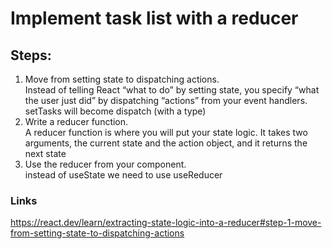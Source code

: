 # Implement task list with a reducer

## Steps:
1. Move from setting state to dispatching actions. <br />
 Instead of telling React “what to do” by setting state, you specify “what the user just did” by dispatching “actions” from your event handlers. setTasks will become dispatch (with a type)
2. Write a reducer function.<br />
A reducer function is where you will put your state logic. It takes two arguments, the current state and the action object, and it returns the next state
3. Use the reducer from your component.<br />
instead of useState we need to use useReducer


### Links
https://react.dev/learn/extracting-state-logic-into-a-reducer#step-1-move-from-setting-state-to-dispatching-actions